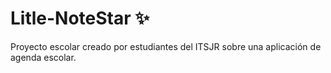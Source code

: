 # Litle-NoteStar ✨
Proyecto escolar creado por estudiantes del ITSJR sobre una aplicación de agenda escolar.
